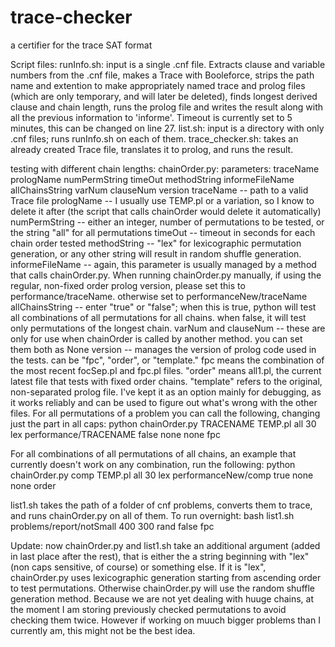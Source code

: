 # trace-checker
a certifier for the trace SAT format

Script files: 
runInfo.sh: input is a single .cnf file. Extracts clause and variable numbers from the .cnf file, makes a Trace with Booleforce, 
    strips the path name and extention to make 
    appropriately named trace and prolog files (which are only temporary, and will later be deleted), finds longest derived clause 
    and chain length, runs the prolog file and writes the result along with all the previous information to 'informe'. 
    Timeout is currently set to 5 minutes, this can be changed on line 27.
list.sh: input is a directory with only .cnf files; runs runInfo.sh on each of them.
trace_checker.sh: takes an already created Trace file, translates it to prolog, and runs the result.


testing with different chain lengths: 
chainOrder.py: 
parameters: traceName prologName numPermString timeOut methodString informeFileName allChainsString varNum clauseNum version
traceName -- path to a valid Trace file
prologName -- I usually use TEMP.pl or a variation, so I know to delete it after (the script that calls chainOrder would delete it automatically)
numPermString -- either an integer, number of permutations to be tested, or the string "all" for all permutations
timeOut -- timeout in seconds for each chain order tested
methodString -- "lex" for lexicographic permutation generation, or any other string will result in random shuffle generation.
informeFileName -- again, this parameter is usually managed by a method that calls chainOrder.py. 
    When running chainOrder.py manually, if using the regular, non-fixed order prolog version, please set this to performance/traceName. otherwise set to 
    performanceNew/traceName
allChainsString -- enter "true" or "false"; when this is true, python will test all combinations of all permutations for all chains.
    when false, it will test only permutations of the longest chain.
varNum and clauseNum -- these are only for use when chainOrder is called by another method. you can set them both as None
version -- manages the version of prolog code used in the tests.
    can be "fpc", "order", or "template."
    fpc means the combination of the most recent focSep.pl and fpc.pl files. 
    "order" means all1.pl, the current latest file that tests with fixed order chains.
    "template" refers to the original, non-separated prolog file. I've kept it as an option mainly for debugging, as 
    it works reliably and can be used to figure out what's wrong with the other files. 
For all permutations of a problem you can call the following, changing just the part in all caps: 
python chainOrder.py TRACENAME TEMP.pl all 30 lex performance/TRACENAME false none none fpc

For all combinations of all permutations of all chains, an example that currently doesn't work on any combination, run the following:
python chainOrder.py comp TEMP.pl all 30 lex performanceNew/comp true none none order


list1.sh takes the path of a folder of cnf problems, converts them to trace, and runs chainOrder.py on all of them.
To run overnight: 
bash list1.sh problems/report/notSmall 400 300 rand false fpc



Update: now chainOrder.py and list1.sh take an additional argument (added in last place after the rest), that is either the 
a string beginning with "lex" (non caps sensitive, of course) or something else.
If it is "lex", chainOrder.py uses lexicographic generation starting from ascending order to test permutations.
Otherwise chainOrder.py will use the random shuffle generation method. Because we are not yet dealing with huuge chains,
at the moment I am storing previously checked permutations to avoid checking them twice.
However if working on muuch bigger problems than I currently am, this might not be the best idea. 